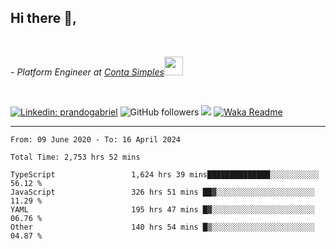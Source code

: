 <h2>Hi there  👋,</h2> </br>

<p><em>- Platform Engineer at <a href="https://contasimples.com">Conta Simples</a><img src="https://media.giphy.com/media/WUlplcMpOCEmTGBtBW/giphy.gif" width="30"> 
</em></p></br>


[![Linkedin: prandogabriel](https://img.shields.io/badge/-prandogabriel-blue?style=flat-square&logo=Linkedin&logoColor=white&link=https://www.linkedin.com/in/prandogabriel/)](https://www.linkedin.com/in/prandogabriel)
![GitHub followers](https://img.shields.io/github/followers/prandogabriel?label=Follow&style=social)
![](https://visitor-badge.glitch.me/badge?page_id=prandogabriel.prandogabriel)
[![Waka Readme](https://github.com/prandogabriel/prandogabriel/actions/workflows/update-stats.yml.yml/badge.svg)](https://github.com/prandogabriel/prandogabriel/actions/workflows/update-stats.yml.yml)

---

<!--START_SECTION:waka-->

```golang
From: 09 June 2020 - To: 16 April 2024

Total Time: 2,753 hrs 52 mins

TypeScript                 1,624 hrs 39 mins██████████████░░░░░░░░░░░   56.12 %
JavaScript                 326 hrs 51 mins ██▓░░░░░░░░░░░░░░░░░░░░░░   11.29 %
YAML                       195 hrs 47 mins █▓░░░░░░░░░░░░░░░░░░░░░░░   06.76 %
Other                      140 hrs 54 mins █▒░░░░░░░░░░░░░░░░░░░░░░░   04.87 %
```

<!--END_SECTION:waka-->
